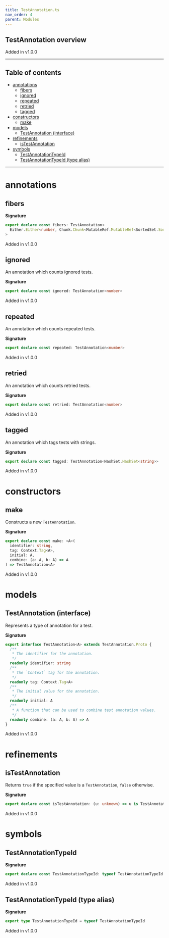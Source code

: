 ```yaml
---
title: TestAnnotation.ts
nav_order: 4
parent: Modules
---
```


## TestAnnotation overview

Added in v1.0.0

---

<h2 class="text-delta">Table of contents</h2>

- [annotations](#annotations)
  - [fibers](#fibers)
  - [ignored](#ignored)
  - [repeated](#repeated)
  - [retried](#retried)
  - [tagged](#tagged)
- [constructors](#constructors)
  - [make](#make)
- [models](#models)
  - [TestAnnotation (interface)](#testannotation-interface)
- [refinements](#refinements)
  - [isTestAnnotation](#istestannotation)
- [symbols](#symbols)
  - [TestAnnotationTypeId](#testannotationtypeid)
  - [TestAnnotationTypeId (type alias)](#testannotationtypeid-type-alias)

---

# annotations

## fibers

**Signature**

```ts
export declare const fibers: TestAnnotation<
  Either.Either<number, Chunk.Chunk<MutableRef.MutableRef<SortedSet.SortedSet<Fiber.RuntimeFiber<unknown, unknown>>>>>
>
```

Added in v1.0.0

## ignored

An annotation which counts ignored tests.

**Signature**

```ts
export declare const ignored: TestAnnotation<number>
```

Added in v1.0.0

## repeated

An annotation which counts repeated tests.

**Signature**

```ts
export declare const repeated: TestAnnotation<number>
```

Added in v1.0.0

## retried

An annotation which counts retried tests.

**Signature**

```ts
export declare const retried: TestAnnotation<number>
```

Added in v1.0.0

## tagged

An annotation which tags tests with strings.

**Signature**

```ts
export declare const tagged: TestAnnotation<HashSet.HashSet<string>>
```

Added in v1.0.0

# constructors

## make

Constructs a new `TestAnnotation`.

**Signature**

```ts
export declare const make: <A>(
  identifier: string,
  tag: Context.Tag<A>,
  initial: A,
  combine: (a: A, b: A) => A
) => TestAnnotation<A>
```

Added in v1.0.0

# models

## TestAnnotation (interface)

Represents a type of annotation for a test.

**Signature**

```ts
export interface TestAnnotation<A> extends TestAnnotation.Proto {
  /**
   * The identifier for the annotation.
   */
  readonly identifier: string
  /**
   * The `Context` tag for the annotation.
   */
  readonly tag: Context.Tag<A>
  /**
   * The initial value for the annotation.
   */
  readonly initial: A
  /**
   * A function that can be used to combine test annotation values.
   */
  readonly combine: (a: A, b: A) => A
}
```

Added in v1.0.0

# refinements

## isTestAnnotation

Returns `true` if the specified value is a `TestAnnotation`, `false`
otherwise.

**Signature**

```ts
export declare const isTestAnnotation: (u: unknown) => u is TestAnnotation<unknown>
```

Added in v1.0.0

# symbols

## TestAnnotationTypeId

**Signature**

```ts
export declare const TestAnnotationTypeId: typeof TestAnnotationTypeId
```

Added in v1.0.0

## TestAnnotationTypeId (type alias)

**Signature**

```ts
export type TestAnnotationTypeId = typeof TestAnnotationTypeId
```

Added in v1.0.0
